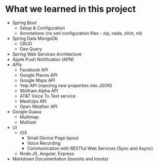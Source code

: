 What we learned in this project
==============================

- Spring Boot
  - Setup & Configuration
  - Annotations (no xml configuration files - zip, nada, zilch, nil)
- Spring Data MongoDb
  - CRUD
  - Geo Query
- Spring Web Services Architecture
- Apple Push Notification (APN)
- APIs
  - Facebook API
  - Google Places API
  - Google Maps API
  - Yelp API (injecting new properties into JSON)
  - Wolfram Alpha API
  - AT&T Voice To Text service
  - MeetUps API
  - Open Weather API
- Google Guava
  - Multimap
  - Multiset
- UI
  - iOS
    - Small Device Page layout
    - Voice Recording
    - Communication with RESTful Web Services (Sync and Async)
  - Node.JS, Angular, Express
- Markdown Documentation (loooots and looots)



